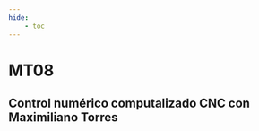 ```yaml
---
hide:
    - toc
---
```


# MT08
## Control numérico computalizado **CNC** con Maximiliano Torres




 